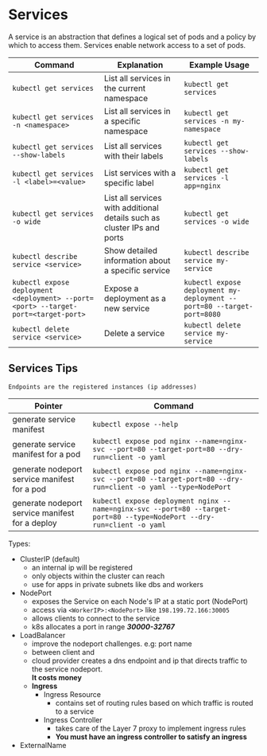 # Services

A service is an abstraction that defines a logical set of pods and a policy by which to access them. Services enable network access to a set of pods.

| Command | Explanation | Example Usage |
|---------|-------------|---------------|
|`kubectl get services` |List all services in the current namespace |`kubectl get services` |
|`kubectl get services -n <namespace>` |List all services in a specific namespace |`kubectl get services -n my-namespace` |
|`kubectl get services --show-labels` |List all services with their labels |`kubectl get services --show-labels` |
|`kubectl get services -l <label>=<value>` |List services with a specific label |`kubectl get services -l app=nginx` |
|`kubectl get services -o wide` |List all services with additional details such as cluster IPs and ports |`kubectl get services -o wide` |
|`kubectl describe service <service>` |Show detailed information about a specific service |`kubectl describe service my-service` |
|`kubectl expose deployment <deployment> --port=<port> --target-port=<target-port>` |Expose a deployment as a new service |`kubectl expose deployment my-deployment --port=80 --target-port=8080` |
|`kubectl delete service <service>` |Delete a service |`kubectl delete service my-service` |

## Services Tips

    Endpoints are the registered instances (ip addresses)

|Pointer | Command |
|---------|----------|
|generate service manifest | `kubectl expose --help`|
|generate service manifest for a pod | `kubectl expose pod nginx --name=nginx-svc --port=80 --target-port=80 --dry-run=client -o yaml`|
|generate nodeport service manifest for a pod | `kubectl expose pod nginx --name=nginx-svc --port=80 --target-port=80 --dry-run=client -o yaml --type=NodePort`|
|generate nodeport service manifest for a deploy | `kubectl expose deployment nginx --name=nginx-svc --port=80 --target-port=80 --type=NodePort --dry-run=client -o yaml`|

Types:

- ClusterIP (default)
  - an internal ip will be registered
  - only objects within the cluster can reach
  - use for apps in private subnets like dbs and workers
- NodePort
  - exposes the Service on each Node's IP at a static port (NodePort)
  - access via `<WorkerIP>:<NodePort>` like `198.199.72.166:30005`
  - allows clients to connect to the service
  - k8s allocates a port in range ***30000-32767***
- LoadBalancer
  - improve the nodeport challenges. e.g: port name
  - between client and
  - cloud provider creates a dns endpoint and ip that directs traffic to the service nodeport. <br />
  **It costs money**
  - **Ingress**
    - Ingress Resource
      - contains set of routing rules based on which traffic is routed to a service
    - Ingress Controller
      - takes care of the Layer 7 proxy to implement ingress rules
      - **You must have an ingress controller to satisfy an ingress**
- ExternalName
